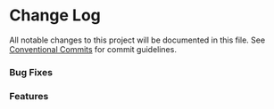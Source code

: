 # Change Log

All notable changes to this project will be documented in this file.
See [Conventional Commits](https://conventionalcommits.org) for commit guidelines.


### Bug Fixes


### Features
